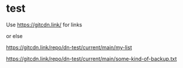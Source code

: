 # test
Use https://gitcdn.link/ for links

or else

https://gitcdn.link/repo/dn-test/current/main/my-list

https://gitcdn.link/repo/dn-test/current/main/some-kind-of-backup.txt
